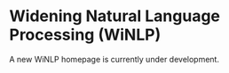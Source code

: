 # Widening Natural Language Processing (WiNLP)

A new WiNLP homepage is currently under development. 
